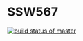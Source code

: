 # SSW567
 [![build status of master](https://travis-ci.org/SeeAnish/SSW567.svg?branch=master)](https://travis-ci.org/SeeAnish/SSW567)
